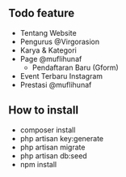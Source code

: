 ## Todo feature
- Tentang Website
- Pengurus @Virgorasion
- Karya & Kategori
- Page @muflihunaf
    - Pendaftaran Baru (Gform)
- Event Terbaru Instagram
- Prestasi @muflihunaf

## How to install
- composer install
- php artisan key:generate
- php artisan migrate
- php artisan db:seed
- npm install